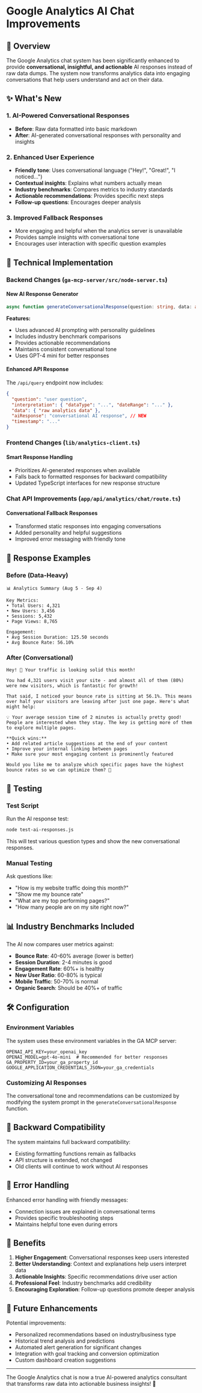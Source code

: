 # Google Analytics AI Chat Improvements

## 🚀 Overview

The Google Analytics chat system has been significantly enhanced to provide **conversational, insightful, and actionable** AI responses instead of raw data dumps. The system now transforms analytics data into engaging conversations that help users understand and act on their data.

## ✨ What's New

### 1. AI-Powered Conversational Responses
- **Before**: Raw data formatted into basic markdown
- **After**: AI-generated conversational responses with personality and insights

### 2. Enhanced User Experience
- **Friendly tone**: Uses conversational language ("Hey!", "Great!", "I noticed...")
- **Contextual insights**: Explains what numbers actually mean
- **Industry benchmarks**: Compares metrics to industry standards
- **Actionable recommendations**: Provides specific next steps
- **Follow-up questions**: Encourages deeper analysis

### 3. Improved Fallback Responses
- More engaging and helpful when the analytics server is unavailable
- Provides sample insights with conversational tone
- Encourages user interaction with specific question examples

## 🔧 Technical Implementation

### Backend Changes (`ga-mcp-server/src/node-server.ts`)

#### New AI Response Generator
```typescript
async function generateConversationalResponse(question: string, data: any, interpretation: any)
```

**Features:**
- Uses advanced AI prompting with personality guidelines
- Includes industry benchmark comparisons
- Provides actionable recommendations
- Maintains consistent conversational tone
- Uses GPT-4 mini for better responses

#### Enhanced API Response
The `/api/query` endpoint now includes:
```json
{
  "question": "user question",
  "interpretation": { "dataType": "...", "dateRange": "..." },
  "data": { "raw analytics data" },
  "aiResponse": "conversational AI response", // NEW
  "timestamp": "..."
}
```

### Frontend Changes (`lib/analytics-client.ts`)

#### Smart Response Handling
- Prioritizes AI-generated responses when available
- Falls back to formatted responses for backward compatibility
- Updated TypeScript interfaces for new response structure

### Chat API Improvements (`app/api/analytics/chat/route.ts`)

#### Conversational Fallback Responses
- Transformed static responses into engaging conversations
- Added personality and helpful suggestions
- Improved error messaging with friendly tone

## 🎯 Response Examples

### Before (Data-Heavy)
```
📊 Analytics Summary (Aug 5 - Sep 4)

Key Metrics:
• Total Users: 4,321
• New Users: 3,456
• Sessions: 5,432
• Page Views: 8,765

Engagement:
• Avg Session Duration: 125.50 seconds
• Avg Bounce Rate: 56.10%
```

### After (Conversational)
```
Hey! 🚀 Your traffic is looking solid this month! 

You had 4,321 users visit your site - and almost all of them (80%) were new visitors, which is fantastic for growth! 

That said, I noticed your bounce rate is sitting at 56.1%. This means over half your visitors are leaving after just one page. Here's what might help:

💡 Your average session time of 2 minutes is actually pretty good! People are interested when they stay. The key is getting more of them to explore multiple pages.

**Quick wins:**
• Add related article suggestions at the end of your content
• Improve your internal linking between pages  
• Make sure your most engaging content is prominently featured

Would you like me to analyze which specific pages have the highest bounce rates so we can optimize them? 🎯
```

## 🧪 Testing

### Test Script
Run the AI response test:
```bash
node test-ai-responses.js
```

This will test various question types and show the new conversational responses.

### Manual Testing
Ask questions like:
- "How is my website traffic doing this month?"
- "Show me my bounce rate"
- "What are my top performing pages?"
- "How many people are on my site right now?"

## 📊 Industry Benchmarks Included

The AI now compares user metrics against:
- **Bounce Rate**: 40-60% average (lower is better)
- **Session Duration**: 2-4 minutes is good
- **Engagement Rate**: 60%+ is healthy
- **New User Ratio**: 60-80% is typical
- **Mobile Traffic**: 50-70% is normal
- **Organic Search**: Should be 40%+ of traffic

## 🛠 Configuration

### Environment Variables
The system uses these environment variables in the GA MCP server:
```env
OPENAI_API_KEY=your_openai_key
OPENAI_MODEL=gpt-4o-mini  # Recommended for better responses
GA_PROPERTY_ID=your_ga_property_id
GOOGLE_APPLICATION_CREDENTIALS_JSON=your_ga_credentials
```

### Customizing AI Responses
The conversational tone and recommendations can be customized by modifying the system prompt in the `generateConversationalResponse` function.

## 🔄 Backward Compatibility

The system maintains full backward compatibility:
- Existing formatting functions remain as fallbacks
- API structure is extended, not changed
- Old clients will continue to work without AI responses

## 🚦 Error Handling

Enhanced error handling with friendly messages:
- Connection issues are explained in conversational terms
- Provides specific troubleshooting steps
- Maintains helpful tone even during errors

## 🎉 Benefits

1. **Higher Engagement**: Conversational responses keep users interested
2. **Better Understanding**: Context and explanations help users interpret data
3. **Actionable Insights**: Specific recommendations drive user action
4. **Professional Feel**: Industry benchmarks add credibility
5. **Encouraging Exploration**: Follow-up questions promote deeper analysis

## 🔮 Future Enhancements

Potential improvements:
- Personalized recommendations based on industry/business type
- Historical trend analysis and predictions
- Automated alert generation for significant changes
- Integration with goal tracking and conversion optimization
- Custom dashboard creation suggestions

---

The Google Analytics chat is now a true AI-powered analytics consultant that transforms raw data into actionable business insights! 🎯